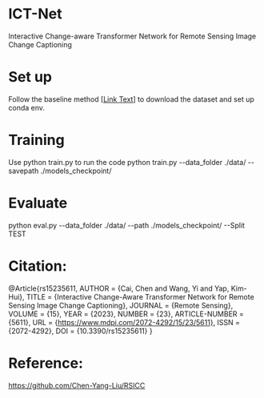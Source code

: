 # ICT-Net
Interactive Change-aware Transformer Network for Remote Sensing Image Change Captioning

# Set up
Follow the baseline method [[Link Text](https://github.com/Chen-Yang-Liu/RSICC)] to download the dataset and set up conda env. 

# Training
Use python train.py to run the code
python train.py  --data_folder ./data/ --savepath ./models_checkpoint/

# Evaluate

python eval.py --data_folder ./data/ --path ./models_checkpoint/ --Split TEST

# Citation:
@Article{rs15235611,
AUTHOR = {Cai, Chen and Wang, Yi and Yap, Kim-Hui},
TITLE = {Interactive Change-Aware Transformer Network for Remote Sensing Image Change Captioning},
JOURNAL = {Remote Sensing},
VOLUME = {15},
YEAR = {2023},
NUMBER = {23},
ARTICLE-NUMBER = {5611},
URL = {https://www.mdpi.com/2072-4292/15/23/5611},
ISSN = {2072-4292},
DOI = {10.3390/rs15235611}
}

# Reference: 
https://github.com/Chen-Yang-Liu/RSICC

